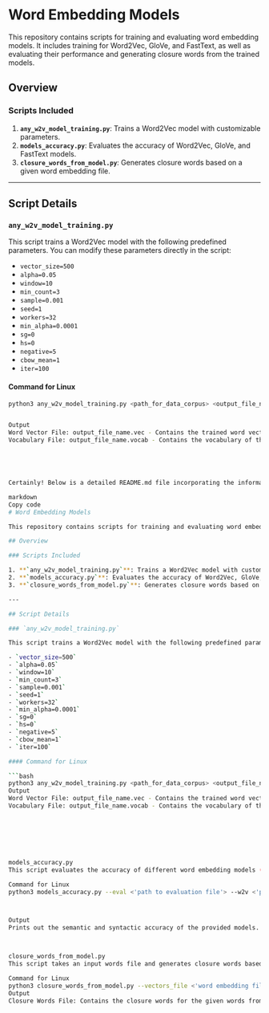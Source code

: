 # Word Embedding Models

This repository contains scripts for training and evaluating word embedding models. It includes training for Word2Vec, GloVe, and FastText, as well as evaluating their performance and generating closure words from the trained models.

## Overview

### Scripts Included

1. **`any_w2v_model_training.py`**: Trains a Word2Vec model with customizable parameters.
2. **`models_accuracy.py`**: Evaluates the accuracy of Word2Vec, GloVe, and FastText models.
3. **`closure_words_from_model.py`**: Generates closure words based on a given word embedding file.

---

## Script Details

### `any_w2v_model_training.py`

This script trains a Word2Vec model with the following predefined parameters. You can modify these parameters directly in the script:

- `vector_size=500`
- `alpha=0.05`
- `window=10`
- `min_count=3`
- `sample=0.001`
- `seed=1`
- `workers=32`
- `min_alpha=0.0001`
- `sg=0`
- `hs=0`
- `negative=5`
- `cbow_mean=1`
- `iter=100`

#### Command for Linux

```bash
python3 any_w2v_model_training.py <path_for_data_corpus> <output_file_name>


Output
Word Vector File: output_file_name.vec - Contains the trained word vectors.
Vocabulary File: output_file_name.vocab - Contains the vocabulary of the model.





Certainly! Below is a detailed README.md file incorporating the information you provided about training word vectors and evaluating word embedding models. This version includes the description of each script, command-line instructions, and the expected outputs.

markdown
Copy code
# Word Embedding Models

This repository contains scripts for training and evaluating word embedding models. It includes training for Word2Vec, GloVe, and FastText, as well as evaluating their performance and generating closure words from the trained models.

## Overview

### Scripts Included

1. **`any_w2v_model_training.py`**: Trains a Word2Vec model with customizable parameters.
2. **`models_accuracy.py`**: Evaluates the accuracy of Word2Vec, GloVe, and FastText models.
3. **`closure_words_from_model.py`**: Generates closure words based on a given word embedding file.

---

## Script Details

### `any_w2v_model_training.py`

This script trains a Word2Vec model with the following predefined parameters. You can modify these parameters directly in the script:

- `vector_size=500`
- `alpha=0.05`
- `window=10`
- `min_count=3`
- `sample=0.001`
- `seed=1`
- `workers=32`
- `min_alpha=0.0001`
- `sg=0`
- `hs=0`
- `negative=5`
- `cbow_mean=1`
- `iter=100`

#### Command for Linux

```bash
python3 any_w2v_model_training.py <path_for_data_corpus> <output_file_name>
Output
Word Vector File: output_file_name.vec - Contains the trained word vectors.
Vocabulary File: output_file_name.vocab - Contains the vocabulary of the model.







models_accuracy.py
This script evaluates the accuracy of different word embedding models (Word2Vec, GloVe, FastText).

Command for Linux
python3 models_accuracy.py --eval <'path to evaluation file'> --w2v <'path to w2v model'> --glove <'path to glove model'> --fasttext <'path to fasttext model'>



Output
Prints out the semantic and syntactic accuracy of the provided models.



closure_words_from_model.py
This script takes an input words file and generates closure words based on the provided word embedding file and vocabulary file.

Command for Linux
python3 closure_words_from_model.py --vectors_file <'word embedding file'> --vocab_file <'vocabulary file of model'> --input_file <'evaluation file'>
Output
Closure Words File: Contains the closure words for the given words from the input file.







